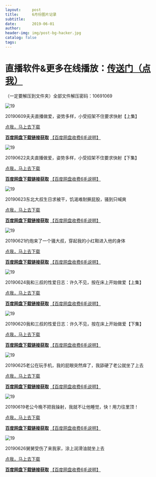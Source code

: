 ```yaml
---
layout:     post
title:      6月份图片记录
subtitle:   
date:       2019-06-01
author:     
header-img: img/post-bg-hacker.jpg
catalog: false
tags: 
---
```

直播软件&更多在线播放：[传送门（点我）](http://zhibo.chi88.online/)
===============

（一定要解压到文件夹）全部文件解压密码：10691069

![19](https://github.com/zhibobb/zhibobb.github.io/blob/master/pwa/20190609.jpg?raw=true)
  
  20190609夫夫直播做爱，姿势多样，小受招架不住要求快射【上集】

  [点我，马上去下载](http://nullrefer.com/?http://u20283859.ctfile.net/fs/20283859-382296587)
  
  [**百度网盘下载链接获取**](http://nullrefer.com/?http://t.cn/AiCIZpPI)  [【百度网盘收费6毛说明】](https://zhibobb.github.io/2019/04/11/%E7%99%BE%E5%BA%A6%E7%BD%91%E7%9B%98%E8%AF%B4%E6%98%8E/)


![19](https://github.com/zhibobb/zhibobb.github.io/blob/master/pwa/20190622.jpg?raw=true)
  
  20190622夫夫直播做爱，姿势多样，小受招架不住要求快射【下集】

  [点我，马上去下载](http://nullrefer.com/?http://u20283859.ctfile.net/fs/20283859-384058111)
  
  [**百度网盘下载链接获取**](http://nullrefer.com/?http://sinaurl.cn/AipqLhQw)  [【百度网盘收费6毛说明】](https://zhibobb.github.io/2019/04/11/%E7%99%BE%E5%BA%A6%E7%BD%91%E7%9B%98%E8%AF%B4%E6%98%8E/)


![19](https://github.com/zhibobb/zhibobb.github.io/blob/master/pwa/20190623.jpg?raw=true)
  
  20190623东北大叔生日求被干，饥渴难耐撅屁股，骚到只喊爽

  [点我，马上去下载](http://nullrefer.com/?http://u20283859.ctfile.net/fs/20283859-384125152)
  
  [**百度网盘下载链接获取**](http://nullrefer.com/?http://sinaurl.cn/AipIJajp)  [【百度网盘收费6毛说明】](https://zhibobb.github.io/2019/04/11/%E7%99%BE%E5%BA%A6%E7%BD%91%E7%9B%98%E8%AF%B4%E6%98%8E/)
  
![19](https://github.com/zhibobb/zhibobb.github.io/blob/master/pwa/20190621.jpg?raw=true)
  
  20190621约炮来了一个骚大叔，穿起我的小红鞋进入他的身体

  [点我，马上去下载](http://nullrefer.com/?http://u20283859.ctfile.net/fs/20283859-384166803)
  
  [**百度网盘下载链接获取**](http://nullrefer.com/?http://sinaurl.cn/AipxKsph)  [【百度网盘收费6毛说明】](https://zhibobb.github.io/2019/04/11/%E7%99%BE%E5%BA%A6%E7%BD%91%E7%9B%98%E8%AF%B4%E6%98%8E/)
  
![19](https://github.com/zhibobb/zhibobb.github.io/blob/master/pwa/20190624.jpg?raw=true)
  
  20190624我和三叔的性爱日志：许久不见，按在床上开始做爱【上集】

  [点我，马上去下载](http://nullrefer.com/?http://u20283859.ctfile.net/fs/20283859-384253916)
  
  [**百度网盘下载链接获取**](http://nullrefer.com/?http://sinaurl.cn/AipaEe73)  [【百度网盘收费6毛说明】](https://zhibobb.github.io/2019/04/11/%E7%99%BE%E5%BA%A6%E7%BD%91%E7%9B%98%E8%AF%B4%E6%98%8E/)
  
![19](https://github.com/zhibobb/zhibobb.github.io/blob/master/pwa/20190620.jpg?raw=true)
  
  20190620我和三叔的性爱日志：许久不见，按在床上开始做爱【下集】

  [点我，马上去下载](http://nullrefer.com/?http://u20283859.ctfile.net/fs/20283859-384308044)
  
  [**百度网盘下载链接获取**](http://nullrefer.com/?http://sinaurl.cn/AipK3sa4)  [【百度网盘收费6毛说明】](https://zhibobb.github.io/2019/04/11/%E7%99%BE%E5%BA%A6%E7%BD%91%E7%9B%98%E8%AF%B4%E6%98%8E/)
  
![19](https://github.com/zhibobb/zhibobb.github.io/blob/master/pwa/20190625.jpg?raw=true)
  
  20190625老公在玩手机，我的屁眼突然痒了，我舔硬了老公就坐了上去

  [点我，马上去下载](http://nullrefer.com/?http://u20283859.ctfile.net/fs/20283859-384447412)
  
  [**百度网盘下载链接获取**](http://nullrefer.com/?http://sinaurl.cn/AipjaXmU)  [【百度网盘收费6毛说明】](https://zhibobb.github.io/2019/04/11/%E7%99%BE%E5%BA%A6%E7%BD%91%E7%9B%98%E8%AF%B4%E6%98%8E/)
  
![19](https://github.com/zhibobb/zhibobb.github.io/blob/master/pwa/20190619.jpg?raw=true)
  
  20190619老公今晚不把我操射，我就不让他睡觉，快！用力往里顶！

  [点我，马上去下载](http://nullrefer.com/?http://u20283859.ctfile.net/fs/20283859-384480741)
  
  [**百度网盘下载链接获取**](http://nullrefer.com/?http://sinaurl.cn/AipHxoDV)  [【百度网盘收费6毛说明】](https://zhibobb.github.io/2019/04/11/%E7%99%BE%E5%BA%A6%E7%BD%91%E7%9B%98%E8%AF%B4%E6%98%8E/)
  
![19](https://github.com/zhibobb/zhibobb.github.io/blob/master/pwa/20190626.jpg?raw=true)
  
  20190626舅舅受伤了来我家，涂上润滑油就坐上去

  [点我，马上去下载](http://nullrefer.com/?http://u20283859.ctfile.net/fs/20283859-384652489)
  
  [**百度网盘下载链接获取**](http://nullrefer.com/?http://sinaurl.cn/AiprhPS0)  [【百度网盘收费6毛说明】](https://zhibobb.github.io/2019/04/11/%E7%99%BE%E5%BA%A6%E7%BD%91%E7%9B%98%E8%AF%B4%E6%98%8E/)
